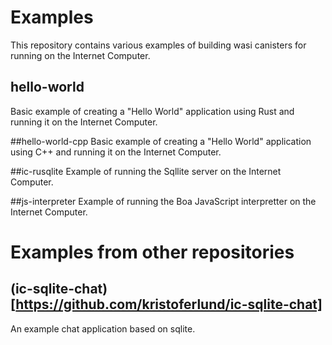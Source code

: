# Examples

This repository contains various examples of building wasi canisters for running on the Internet Computer.

## hello-world
Basic example of creating a "Hello World" application using Rust and running it on the Internet Computer. 

##hello-world-cpp
Basic example of creating a "Hello World" application using C++ and running it on the Internet Computer.

##ic-rusqlite
Example of running the Sqllite server on the Internet Computer.

##js-interpreter
Example of running the Boa JavaScript interpretter on the Internet Computer.


# Examples from other repositories

## (ic-sqlite-chat)[https://github.com/kristoferlund/ic-sqlite-chat]
An example chat application based on sqlite.


